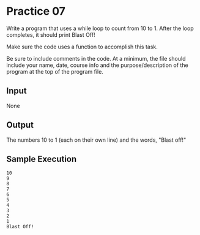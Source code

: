 # Practice 07

Write a program that uses a while loop to count from 10 to 1. After the loop completes, it should print Blast Off!

Make sure the code uses a function to accomplish this task.

Be sure to include comments in the code. At a minimum, the file should include your name, date, course info and the purpose/description of the program at the top of the program file.

## Input

None

## Output

The numbers 10 to 1 (each on their own line) and the words, "Blast off!"

## Sample Execution

```output
10
9
8
7
6
5
4
3
2
1
Blast Off!
```
